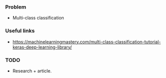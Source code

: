 ### Problem
- Multi-class classification


### Useful links
- https://machinelearningmastery.com/multi-class-classification-tutorial-keras-deep-learning-library/


### TODO
- Research + article.
